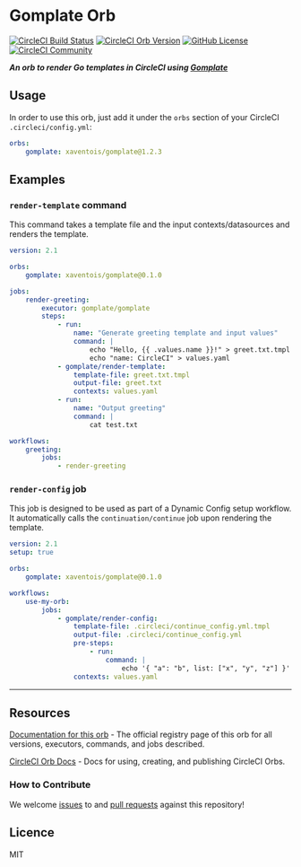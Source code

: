 # Gomplate Orb

[![CircleCI Build Status](https://circleci.com/gh/Xavientois/gomplate-orb.svg?style=shield "CircleCI Build Status")](https://circleci.com/gh/Xavientois/gomplate-orb) [![CircleCI Orb Version](https://badges.circleci.com/orbs/xavientois/gomplate.svg)](https://circleci.com/orbs/registry/orb/xavientois/gomplate) [![GitHub License](https://img.shields.io/badge/license-MIT-lightgrey.svg)](https://raw.githubusercontent.com/Xavientois/gomplate-orb/master/LICENSE) [![CircleCI Community](https://img.shields.io/badge/community-CircleCI%20Discuss-343434.svg)](https://discuss.circleci.com/c/ecosystem/orbs)

_**An orb to render Go templates in CircleCI using [Gomplate](https://docs.gomplate.ca/)**_

## Usage

In order to use this orb, just add it under the `orbs` section of your CircleCI `.circleci/config.yml`:

```yaml
orbs:
    gomplate: xaventois/gomplate@1.2.3
```

## Examples

### `render-template` command

This command takes a template file and the input contexts/datasources and renders the template.

```yaml
version: 2.1

orbs:
    gomplate: xaventois/gomplate@0.1.0

jobs:
    render-greeting:
        executor: gomplate/gomplate
        steps:
            - run:
                name: "Generate greeting template and input values"
                command: |
                    echo "Hello, {{ .values.name }}!" > greet.txt.tmpl
                    echo "name: CircleCI" > values.yaml
            - gomplate/render-template:
                template-file: greet.txt.tmpl
                output-file: greet.txt
                contexts: values.yaml
            - run:
                name: "Output greeting"
                command: |
                    cat test.txt

workflows:
    greeting:
        jobs:
            - render-greeting
```

### `render-config` job

This job is designed to be used as part of a Dynamic Config setup workflow. It automatically calls the `continuation/continue` job upon rendering the template.

```yaml
version: 2.1
setup: true

orbs:
    gomplate: xaventois/gomplate@0.1.0

workflows:
    use-my-orb:
        jobs:
            - gomplate/render-config:
                template-file: .circleci/continue_config.yml.tmpl
                output-file: .circleci/continue_config.yml
                pre-steps:
                    - run:
                        command: |
                            echo '{ "a": "b", list: ["x", "y", "z"] }' > values.yaml
                contexts: values.yaml
```

---

## Resources

[Documentation for this orb](https://circleci.com/orbs/registry/orb/xavientois/gomplate) - The official registry page of this orb for all versions, executors, commands, and jobs described.

[CircleCI Orb Docs](https://circleci.com/docs/2.0/orb-intro/#section=configuration) - Docs for using, creating, and publishing CircleCI Orbs.

### How to Contribute

We welcome [issues](https://github.com/Xavientois/gomplate-orb/issues) to and [pull requests](https://github.com/Xavientois/gomplate-orb/pulls) against this repository!

## Licence

MIT
